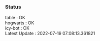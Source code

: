 ### Status


table : OK  
hogwarts : OK  
icy-bot : OK  
Latest Update : 2022-07-19 07:08:13.361821
